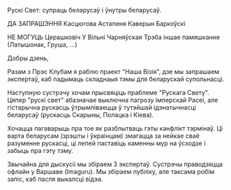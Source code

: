 Рускі Свет: супраць беларусаў і ўнутры беларусаў.

ДА ЗАПРАШЭННЯ
Касцюгова
Астапеня
Каверын
Баркоўскі

НЕ МОГУЦЬ
Церашковіч У Вільні
Чарняўская Трэба іншае памяшканне
(Латышонак, Груша, ...)


Добры дзень, 

Разам з Прэс Клубам я раблю праект "Наша Візія", дзе мы запрашаем экспертаў, каб падымаць складнаыя тэмы для беларускай супольнасці. 

Наступную сустрэчу хочам прысвяціць праблеме "Рускага Свету". Цяпер "рускі свет" абазначае выключна пагрозу імперскай Расеі, але гістарычна рускасць ўтрымліваецца ў тутэйшай ідэнатычнасці беларусаў (рускасць Скарыны, Полацка і Кіева).

Хочацца пагаварыць пра тое як разблытваць гэты канфлікт тэрмінаў. Ці варта беларусам (зрэшты і ўкраінцам) змагацца за нейкае сваё разуменне рускасці, ці лепей паставіць каменны мур на ўсходзе і забыць пра гэту тэму.

Звычайна для дыскусіі мы збіраем 3 экспертаў. Сустрэчы праводзяцца офлайн у Варшаве (Imaguru). Мы збіраем публіку, але таксама робім запіс, каб пасля выкалсці відэа. 

